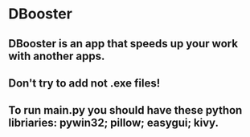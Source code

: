 # DBooster
DBooster is an app that speeds up your work with another apps.
--------------------------------------------------------------
Don't try to add not .exe files!
--------------------------------------------------------------
To run main.py you should have these python libriaries: pywin32; pillow; easygui; kivy.
--------------------------------------------------------------
